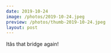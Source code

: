 ```yaml
---
date: 2019-10-24
image: /photos/2019-10-24.jpeg
preview: /photos/thumb-2019-10-24.jpeg
layout: post
---
```


Itâs that bridge again!
